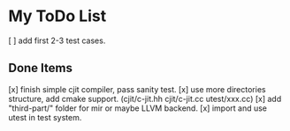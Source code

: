 
# My ToDo List

 [ ] add first 2-3 test cases.

## Done Items

 [x] finish simple cjit compiler, pass sanity test.
 [x] use more directories structure, add cmake support. (cjit/c-jit.hh cjit/c-jit.cc utest/xxx.cc)
 [x] add "third-part/" folder for mir or maybe LLVM backend.
 [x] import and use utest in test system.

